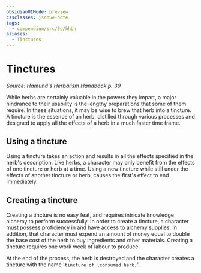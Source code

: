 ```yaml
---
obsidianUIMode: preview
cssclasses: json5e-note
tags:
  - compendium/src/5e/hhbh
aliases:
  - Tinctures
---
```

# Tinctures
*Source: Hamund's Herbalism Handbook p. 39* 

While herbs are certainly valuable in the powers they impart, a major hindrance to their usability is the lengthy preparations that some of them require. In these situations, it may be wise to brew that herb into a tincture. A tincture is the essence of an herb, distilled through various processes and designed to apply all the effects of a herb in a much faster time frame.

## Using a tincture

Using a tincture takes an action and results in all the effects specified in the herb's description. Like herbs, a character may only benefit from the effects of one tincture or herb at a time. Using a new tincture while still under the effects of another tincture or herb, causes the first's effect to end immediately.

## Creating a tincture

Creating a tincture is no easy feat, and requires intricate knowledge alchemy to perform successfully. In order to create a tincture, a character must possess proficiency in and have access to alchemy supplies. In addition, that character must expend an amount of money equal to double the base cost of the herb to buy ingredients and other materials. Creating a tincture requires one work week of labour to produce.

At the end of the process, the herb is destroyed and the character creates a tincture with the name '`tincture of [consumed herb]`'.
